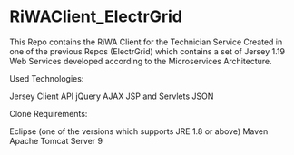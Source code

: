<h1> RiWAClient_ElectrGrid </h1>
This Repo contains the RiWA Client for the Technician Service Created in one of the previous Repos (ElectrGrid) which contains a set of Jersey 1.19 Web Services developed according to the Microservices Architecture.

Used Technologies:

Jersey Client API
jQuery
AJAX
JSP and Servlets
JSON

Clone Requirements:

Eclipse (one of the versions which supports JRE 1.8 or above)
Maven
Apache Tomcat Server 9
